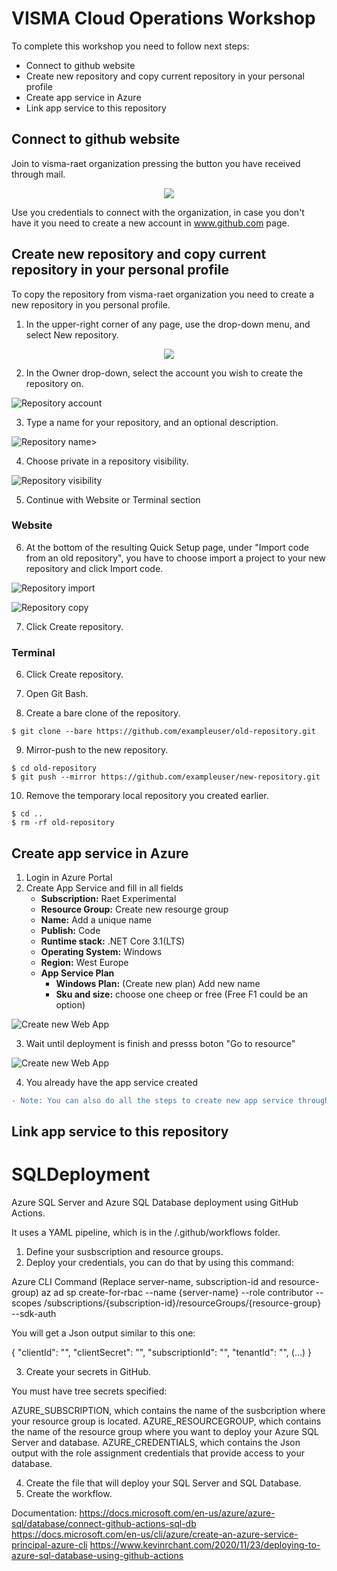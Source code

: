 # VISMA Cloud Operations Workshop
To complete this workshop you need to follow next steps:
- Connect to github website
- Create new repository and copy current repository in your personal profile
- Create app service in Azure
- Link app service to this repository



## Connect to github website

Join to visma-raet organization pressing the button you have received through mail.

<p align="center">
    <image src="image/join-visma-raet.png"/>
</p>

Use you credentials to connect with the organization, in case you don't have it you need to create a new account in www.github.com page.


## Create new repository and copy current repository in your personal profile

To copy the repository from visma-raet organization you need to create a new repository in you personal profile. 
1. In the upper-right corner of any page, use the  drop-down menu, and select New repository.

<p align="center">
    <image src="image/new-repository.png"/>
</p>

2. In the Owner drop-down, select the account you wish to create the repository on.

![Repository account](image/repository-account.png)


3. Type a name for your repository, and an optional description.

![Repository name](image/create-repository-name.png)>

4. Choose private in a repository visibility.

![Repository visibility](image/create-repository-private.png)

5. Continue with Website or Terminal section

### Website

6. At the bottom of the resulting Quick Setup page, under "Import code from an old repository", you have to choose import a project to your new repository and click Import code.

![Repository import](image/import-repository.png)

![Repository copy](image/copy-repository.png)

7. Click Create repository.


### Terminal

6. Click Create repository.

7. Open Git Bash.

8. Create a bare clone of the repository.

```
$ git clone --bare https://github.com/exampleuser/old-repository.git
```

9. Mirror-push to the new repository.
```
$ cd old-repository
$ git push --mirror https://github.com/exampleuser/new-repository.git
```
10. Remove the temporary local repository you created earlier.
```
$ cd ..
$ rm -rf old-repository
```


## Create app service in Azure

1. Login in Azure Portal
2. Create App Service and fill in all fields
    - **Subscription:** Raet Experimental
    - **Resource Group:** Create new resourge group
    - **Name:** Add a unique name
    - **Publish:** Code
    - **Runtime stack:** .NET Core 3.1(LTS)
    - **Operating System:** Windows
    - **Region:** West Europe
    - **App Service Plan**
        - **Windows Plan:** (Create new plan) Add new name
        - **Sku and size:** choose one cheep or free (Free F1 could be an option)

![Create new Web App](image/create-web-app.png)

3. Wait until deployment is finish and presss boton "Go to resource"

![Create new Web App](image/deployment-status.png)

4. You already have the app service created

``` diff
- Note: You can also do all the steps to create new app service through code. We are not provide the code, you should do it by your own. 
```
## Link app service to this repository


# SQLDeployment

Azure SQL Server and Azure SQL Database deployment using GitHub Actions.

It uses a YAML pipeline, which is in the /.github/workflows folder.

1. Define your susbscription and resource groups.
2. Deploy your credentials, you can do that by using this command:

Azure CLI Command (Replace server-name, subscription-id and resource-group)
   az ad sp create-for-rbac --name {server-name} --role contributor 
                            --scopes /subscriptions/{subscription-id}/resourceGroups/{resource-group} 
                            --sdk-auth

You will get a Json output similar to this one:

  {
    "clientId": "<GUID>",
    "clientSecret": "<GUID>",
    "subscriptionId": "<GUID>",
    "tenantId": "<GUID>",
    (...)
  }
  
3. Create your secrets in GitHub.

You must have tree secrets specified:

AZURE_SUBSCRIPTION, which contains the name of the susbcription where your resource group is located.
AZURE_RESOURCEGROUP, which contains the name of the resource group where you want to deploy your Azure SQL Server and database.
AZURE_CREDENTIALS, which contains the Json output with the role assignment credentials that provide access to your database.
  
4. Create the file that will deploy your SQL Server and SQL Database.
5. Create the workflow.

Documentation: https://docs.microsoft.com/en-us/azure/azure-sql/database/connect-github-actions-sql-db
               https://docs.microsoft.com/en-us/cli/azure/create-an-azure-service-principal-azure-cli
               https://www.kevinrchant.com/2020/11/23/deploying-to-azure-sql-database-using-github-actions
   

